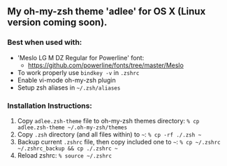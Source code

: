 ## My oh-my-zsh theme 'adlee' for OS X (Linux version coming soon).
### Best when used with:
  + 'Meslo LG M DZ Regular for Powerline' font: 
    + https://github.com/powerline/fonts/tree/master/Meslo
  + To work properly use `bindkey -v` in `.zshrc`
  + Enable vi-mode oh-my-zsh plugin 
  + Setup zsh aliases in `~/.zsh/aliases`

### Installation Instructions:
  1. Copy `adlee.zsh-theme` file to oh-my-zsh themes directory: `% cp adlee.zsh-theme ~/.oh-my-zsh/themes`
  2. Copy `.zsh` directory (and all files within) to `~`: `% cp -rf ./.zsh ~`
  3. Backup current `.zshrc` file, then copy included one to `~`: `% cp ~/.zshrc ~/.zshrc_backup && cp ./.zshrc ~`
  4. Reload zshrc: `% source ~/.zshrc`
